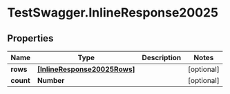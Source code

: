 # TestSwagger.InlineResponse20025

## Properties

Name | Type | Description | Notes
------------ | ------------- | ------------- | -------------
**rows** | [**[InlineResponse20025Rows]**](InlineResponse20025Rows.md) |  | [optional] 
**count** | **Number** |  | [optional] 


